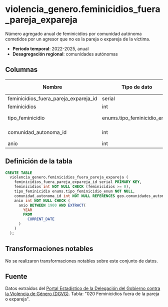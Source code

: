 # violencia_genero.feminicidios_fuera_pareja_expareja

Número agregado anual de feminicidios por comunidad autónoma cometidos por un agresor que no es la pareja o expareja de la víctima.

- **Periodo temporal**: 2022-2025, anual
- **Desagregación regional**: comunidades autónomas

## Columnas

| Nombre | Tipo de dato | Es Nullable | Descripción |
| --- | --- | --- | --- |
| feminicidios_fuera_pareja_expareja_id | serial | NO | primary key |
| feminicidios | int | NO | número de feminicidios |
| tipo_feminicidio | enums.tipo_feminicidio_enum | NO | 'Familiar', 'Sexual', 'Social' o 'Vicario' |
| comunidad_autonoma_id | int | NO | referencia a geo.comunidades_autonomas |
| anio | int | NO | año |

## Definición de la tabla

```sql
CREATE TABLE
  violencia_genero.feminicidios_fuera_pareja_expareja (
    feminicidios_fuera_pareja_expareja_id serial PRIMARY KEY,
    feminicidios int NOT NULL CHECK (feminicidios >= 0),
    tipo_feminicidio enums.tipo_feminicidio_enum NOT NULL,
    comunidad_autonoma_id int NOT NULL REFERENCES geo.comunidades_autonomas (comunidad_autonoma_id),
    anio int NOT NULL CHECK (
      anio BETWEEN 1900 AND EXTRACT(
        YEAR
        FROM
          CURRENT_DATE
      )
    )
  );
```

## Transformaciones notables
No se realizaron transformaciones notables sobre este conjunto de datos.

## Fuente
Datos extraídos del <a href="https://estadisticasviolenciagenero.igualdad.gob.es/" target="_blank">Portal Estadístico de la Delegación del Gobierno contra la Violencia de Género (DGVG)</a>. Tabla: "020 Feminicidios fuera de la pareja o expareja".
